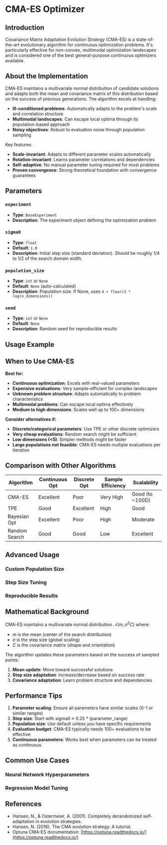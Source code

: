 # CMA-ES Optimizer

## Introduction

Covariance Matrix Adaptation Evolution Strategy (CMA-ES) is a state-of-the-art evolutionary algorithm for continuous optimization problems. It's particularly effective for non-convex, multimodal optimization landscapes and is considered one of the best general-purpose continuous optimizers available.

## About the Implementation

CMA-ES maintains a multivariate normal distribution of candidate solutions and adapts both the mean and covariance matrix of this distribution based on the success of previous generations. The algorithm excels at handling:

- **Ill-conditioned problems**: Automatically adapts to the problem's scale and correlation structure
- **Multimodal landscapes**: Can escape local optima through its population-based approach
- **Noisy objectives**: Robust to evaluation noise through population sampling

Key features:
- **Scale-invariant**: Adapts to different parameter scales automatically
- **Rotation-invariant**: Learns parameter correlations and dependencies
- **Self-adaptive**: No manual parameter tuning required for most problems
- **Proven convergence**: Strong theoretical foundation with convergence guarantees

## Parameters

### `experiment`
- **Type**: `BaseExperiment`
- **Description**: The experiment object defining the optimization problem

### `sigma0`
- **Type**: `float`
- **Default**: `1.0`
- **Description**: Initial step size (standard deviation). Should be roughly 1/4 to 1/2 of the search domain width.

### `population_size`
- **Type**: `int` or `None`
- **Default**: `None` (auto-calculated)
- **Description**: Population size. If None, uses `4 + floor(3 * log(n_dimensions))`

### `seed`
- **Type**: `int` or `None`
- **Default**: `None`
- **Description**: Random seed for reproducible results

## Usage Example



## When to Use CMA-ES

**Best for:**
- **Continuous optimization**: Excels with real-valued parameters
- **Expensive evaluations**: Very sample-efficient for complex landscapes
- **Unknown problem structure**: Adapts automatically to problem characteristics
- **Multimodal problems**: Can escape local optima effectively
- **Medium to high dimensions**: Scales well up to 100+ dimensions

**Consider alternatives if:**
- **Discrete/categorical parameters**: Use TPE or other discrete optimizers
- **Very cheap evaluations**: Random search might be sufficient
- **Low dimensions (<5)**: Simpler methods might be faster
- **Large populations not feasible**: CMA-ES needs multiple evaluations per iteration

## Comparison with Other Algorithms

| Algorithm | Continuous Opt | Discrete Opt | Sample Efficiency | Scalability |
|-----------|---------------|--------------|-------------------|-------------|
| CMA-ES | Excellent | Poor | Very High | Good (to ~100D) |
| TPE | Good | Excellent | High | Good |
| Bayesian Opt | Excellent | Poor | High | Moderate |
| Random Search | Good | Good | Low | Excellent |

## Advanced Usage

### Custom Population Size



### Step Size Tuning



### Reproducible Results



## Mathematical Background

CMA-ES maintains a multivariate normal distribution $\mathcal{N}(m, \sigma^2 C)$ where:

- $m$ is the mean (center of the search distribution)
- $\sigma$ is the step size (global scaling)
- $C$ is the covariance matrix (shape and orientation)

The algorithm updates these parameters based on the success of sampled points:

1. **Mean update**: Move toward successful solutions
2. **Step size adaptation**: Increase/decrease based on success rate
3. **Covariance adaptation**: Learn problem structure and dependencies

## Performance Tips

1. **Parameter scaling**: Ensure all parameters have similar scales (0-1 or similar ranges)
2. **Step size**: Start with sigma0 ≈ 0.25 * (parameter_range)
3. **Population size**: Use default unless you have specific requirements
4. **Evaluation budget**: CMA-ES typically needs 100+ evaluations to be effective
5. **Continuous parameters**: Works best when parameters can be treated as continuous

## Common Use Cases

### Neural Network Hyperparameters



### Regression Model Tuning



## References

- Hansen, N., & Ostermeier, A. (2001). Completely derandomized self-adaptation in evolution strategies.
- Hansen, N. (2016). The CMA evolution strategy: A tutorial.
- Optuna CMA-ES documentation: [https://optuna.readthedocs.io/](https://optuna.readthedocs.io/)